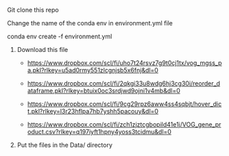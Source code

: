 Git clone this repo

Change the name of the conda env in environment.yml file

conda env create -f environment.yml

<!-- # For Mgss Analysis : -->


1. Download this file

    - https://www.dropbox.com/scl/fi/uho7t24rsvz7g9t0cj1tx/vog_mgss_pa.pkl?rlkey=u5ad0rmy551zlcgnjsb5x6fnj&dl=0

    - https://www.dropbox.com/scl/fi/2qkgi33u8wdg6hj3cg30i/reorder_dataframe.pkl?rlkey=btuix0oc3srdjwd9ojni1v4mb&dl=0

    - https://www.dropbox.com/scl/fi/9cg29rpz6aww4ss4sqbjt/hover_dict.pkl?rlkey=l3r23hflpa7hb7yshh5pacouy&dl=0

    - https://www.dropbox.com/scl/fi/zch1zjztcgbopild41e1j/VOG_gene_product.csv?rlkey=q197iyft1hpny4yoss3tcidmu&dl=0

2. Put the files in the Data/ directory


<!-- # For metabolomic analysis : download this file

1. Download this file
    - https://www.dropbox.com/scl/fi/hoxcb67zuur6b75z7banw/log_norm.pkl?rlkey=p68nhasjr1ccx7rt543vae6st&dl=0

2. Put the file in Data/ directory -->


